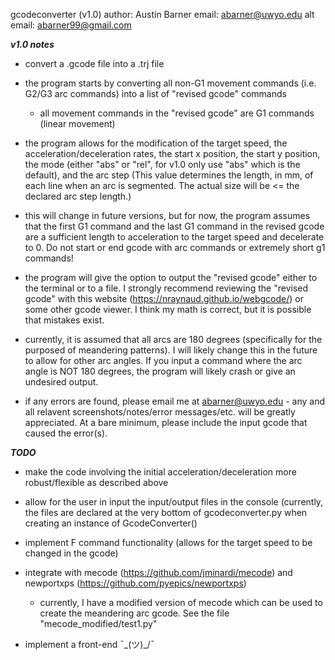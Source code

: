 gcodeconverter (v1.0)
author: Austin Barner
email: abarner@uwyo.edu
alt email: abarner99@gmail.com

***v1.0 notes***

- convert a .gcode file into a .trj file

- the program starts by converting all non-G1 movement commands (i.e. G2/G3 arc commands) into a list of "revised gcode" commands

	- all movement commands in the "revised gcode" are G1 commands (linear movement)

- the program allows for the modification of the target speed, the acceleration/deceleration rates, the start x position,
the start y position, the mode (either "abs" or "rel", for v1.0 only use "abs" which is the default), and the arc step (This value
determines the length, in mm, of each line when an arc is segmented.  The actual size will be <= the declared arc step length.)

- this will change in future versions, but for now, the program assumes that the first G1 command and the last G1 command in the 
revised gcode are a sufficient length to acceleration to the target speed and decelerate to 0.  Do not start or end gcode with arc
commands or extremely short g1 commands!

- the program will give the option to output the "revised gcode" either to the terminal or to a file.  I strongly recommend reviewing
the "revised gcode" with this website (https://nraynaud.github.io/webgcode/) or some other gcode viewer.  I think my math is correct,
but it is possible that mistakes exist.

- currently, it is assumed that all arcs are 180 degrees (specifically for the purposed of meandering patterns).  I will likely change
this in the future to allow for other arc angles.  If you input a command where the arc angle is NOT 180 degrees, the program will likely
crash or give an undesired output.

- if any errors are found, please email me at abarner@uwyo.edu - any and all relavent screenshots/notes/error messages/etc. will be 
greatly appreciated.  At a bare minimum, please include the input gcode that caused the error(s).   



***TODO***

- make the code involving the initial acceleration/deceleration more robust/flexible as described above

- allow for the user in input the input/output files in the console (currently, the files are declared at the very bottom of gcodeconverter.py 
when creating an instance of GcodeConverter()

- implement F command functionality (allows for the target speed to be changed in the gcode)

- integrate with mecode (https://github.com/jminardi/mecode) and newportxps (https://github.com/pyepics/newportxps)
    
    - currently, I have a modified version of mecode which can be used to create the meandering arc gcode.  See the file "mecode_modified/test1.py"

- implement a front-end  ¯\_(ツ)_/¯
